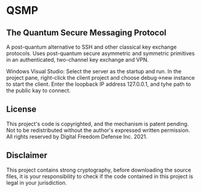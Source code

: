# QSMP
## The Quantum Secure Messaging Protocol

A post-quantum alternative to SSH and other classical key exchange protocols.
Uses post-quantum secure asymmetric and symmetric primitives in an authenticated, two-channel key exchange and VPN. 

Windows Visual Studio: 
Select the server as the startup and run. In the project pane, right-click the client project and choose debug->new instance to start the client. Enter the loopback IP address 127.0.0.1, and tyhe path to the public kay to connect.

## License
This project's code is copyrighted, and the mechanism is patent pending.
Not to be redistributed without the author's expressed written permission.
All rights reserved by Digital Freedom Defense Inc. 2021.

## Disclaimer
This project contains strong cryptography, before downloading the source files, 
it is your responsibility to check if the code contained in this project is legal in your jurisdiction.
